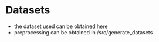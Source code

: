 
# Datasets

- the dataset used can be obtained [here](http://iris.di.ubi.pt/ubiris2.html)
- preprocessing can be obtained in /src/generate_datasets
